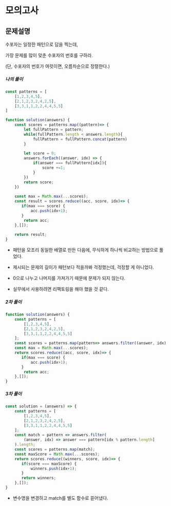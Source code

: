 # 모의고사



## 문제설명

수포자는 일정한 패턴으로 답을 찍는데, 

가장 문제를 많이 맞춘 수포자의 번호를 구하라. 

(단, 수포자의 번호가 여럿이면, 오름차순으로 정렬한다.)



##### 나의 풀이

```javascript
const patterns = [
    [1,2,3,4,5],
    [2,1,2,3,2,4,2,5],
    [3,3,1,1,2,2,4,4,5,5]
]

function solution(answers) {    
    const scores = patterns.map((pattern)=> {    
        let fullPattern = pattern;
        while(fullPattern.length < answers.length){
            fullPattern = fullPattern.concat(pattern)
        }
        
        let score = 0;
        answers.forEach((answer, idx) => {
            if(answer === fullPattern[idx]){
                score +=1;
            }
        })
        return score;
    })
        
    const max = Math.max(...scores);    
    const result = scores.reduce((acc, score, idx)=> {
       if(max === score) {
           acc.push(idx+1);
       }
        return acc;
    },[]);
    
    return result;
}
```

- 패턴을 모조리 동일한 배열로 만든 다음에, 무식하게 하나씩 비교하는 방법으로 풀었다. 

- 제시되는 문제의 길이가 패턴보다 적을까봐 걱정했는데, 걱정할 게 아니었다. 
- 0으로 나누고 나머지를 가져가기 때문에 문제가 되지 않는다.
- 실무에서 사용하려면 리팩토링을 해야 했을 것 같다. 



##### 2차 풀이

```javascript
function solution(answers) {    
    const patterns = [
        [1,2,3,4,5],
        [2,1,2,3,2,4,2,5],
        [3,3,1,1,2,2,4,4,5,5]
    ];
    const scores = patterns.map(pattern=> answers.filter((answer, idx) => answer === pattern[idx%pattern.length]).length); 
    const max = Math.max(...scores);    
    return scores.reduce((acc, score, idx)=> {
       if(max === score) {
           acc.push(idx+1);
       }
        return acc;
    },[]);    
}
```



##### 3차 풀이 

```javascript
const solution = (answers) => {    
    const patterns = [
        [1,2,3,4,5],
        [2,1,2,3,2,4,2,5],
        [3,3,1,1,2,2,4,4,5,5]
    ];
    const match = pattern => answers.filter(
        (answer, idx) => answer === pattern[idx % pattern.length]
    ).length;
    const scores = patterns.map(match); 
    const maxScore = Math.max(...scores);    
    return scores.reduce((winners, score, idx)=> {
       if(score === maxScore) {
           winners.push(idx+1);
       }
       return winners;
    },[]);    
}
```

- 변수명을 변경하고 match를 별도 함수로 뜯어냈다. 